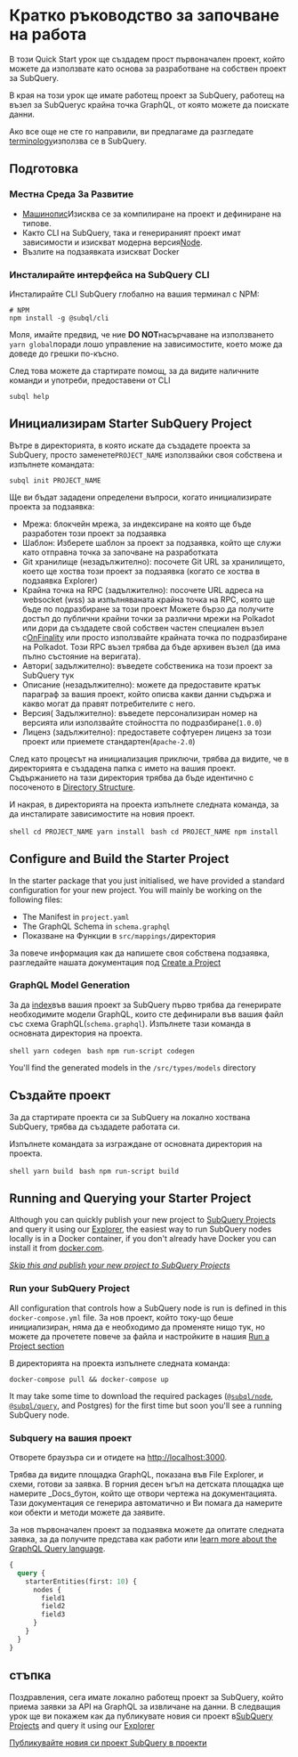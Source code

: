 # Кратко ръководство за започване на работа

В този Quick Start  урок ще създадем прост първоначален проект, който можете да използвате като основа за разработване на собствен проект за SubQuery.

В края на този урок ще имате работещ проект за SubQuery, работещ на възел за SubQueryс крайна точка GraphQL, от която можете да поискате данни.

Ако все още не сте го направили, ви предлагаме да разгледате  [terminology](../#terminology)използва се в SubQuery.

## Подготовка

### Местна Среда За Развитие

- [Машинопис](https://www.typescriptlang.org/)Изисква се за компилиране на проект и дефиниране на типове.
- Както CLI на  SubQuery, така и генерираният проект имат зависимости и изискват модерна версия[Node](https://nodejs.org/en/).
- Възлите на подзаявката изискват Docker

### Инсталирайте интерфейса на SubQuery CLI

Инсталирайте CLI SubQuery глобално на вашия терминал с NPM:

```shell
# NPM
npm install -g @subql/cli
```

Моля, имайте предвид, че ние **DO NOT**насърчаване на използването `yarn global`поради лошо управление на зависимостите, което може да доведе до грешки по-късно.

След това можете да стартирате помощ, за да видите наличните команди и употреби, предоставени от CLI

```shell
subql help
```

## Инициализирам Starter SubQuery Project

Вътре в директорията, в която искате да създадете проекта за SubQuery, просто заменете`PROJECT_NAME` използвайки своя собствена и изпълнете командата:

```shell
subql init PROJECT_NAME
```

Ще ви бъдат зададени определени въпроси, когато инициализирате проекта за подзаявка:

- Мрежа: блокчейн мрежа, за индексиране на която ще бъде разработен този проект за подзаявка
- Шаблон: Изберете шаблон за проект за подзаявка, който ще служи като отправна точка за започване на разработката
- Git хранилище (незадължително): посочете Git URL за хранилището, което ще хоства този проект за подзаявка (когато се хоства в подзаявка Explorer)
- Крайна точка на RPC (задължително): посочете URL адреса на websocket (wss) за изпълняваната крайна точка на RPC, която ще бъде по подразбиране за този проект Можете бързо да получите достъп до публични крайни точки за различни мрежи на Polkadot или дори да създадете свой собствен частен специален възел с[OnFinality](https://app.onfinality.io)  или просто използвайте крайната точка по подразбиране на Polkadot. Този RPC възел трябва да бъде архивен възел (да има пълно състояние на веригата).
- Автори( задължително): въведете собственика на този проект за SubQuery тук
- Описание (незадължително): можете да предоставите кратък параграф за вашия проект, който описва какви данни съдържа и какво могат да правят потребителите с него.
- Версия( Задължително): въведете персонализиран номер на версията или използвайте стойността по подразбиране(`1.0.0`)
- Лиценз (задължително): предоставете софтуерен лиценз за този проект или приемете стандартен(`Apache-2.0`)

След като процесът на инициализация приключи, трябва да видите, че в директорията е създадена папка с името на вашия проект. Съдържанието на тази директория трябва да бъде идентично с посоченото в [Directory Structure](../create/introduction.md#directory-structure).

И накрая, в директорията на проекта изпълнете следната команда, за да инсталирате зависимостите на новия проект.

<CodeGroup> <CodeGroupItem title="YARN" active> ```shell cd PROJECT_NAME yarn install ``` </CodeGroupItem>
<CodeGroupItem title="NPM"> ```bash cd PROJECT_NAME npm install ``` </CodeGroupItem> </CodeGroup>

## Configure and Build the Starter Project

In the starter package that you just initialised, we have provided a standard configuration for your new project. You will mainly be working on the following files:

- The Manifest in `project.yaml`
- The GraphQL Schema in `schema.graphql`
- Показване на Функции в `src/mappings/`директория

За повече информация как да напишете своя собствена подзаявка, разгледайте нашата документация под [Create a Project](../create/introduction.md)

### GraphQL Model Generation

За да [index](../run/run.md)във вашия проект за SubQuery първо трябва да генерирате необходимите модели GraphQL, които сте дефинирали във вашия файл със схема GraphQL(`schema.graphql`). Изпълнете тази команда в основната директория на проекта.

<CodeGroup> <CodeGroupItem title="YARN" active> ```shell yarn codegen ``` </CodeGroupItem> <CodeGroupItem title="NPM"> ```bash npm run-script codegen ``` </CodeGroupItem> </CodeGroup>

You'll find the generated models in the `/src/types/models` directory

## Създайте проект

За да стартирате проекта си за SubQuery на локално хоствана SubQuery, трябва да създадете работата си.

Изпълнете командата за изграждане от основната директория на проекта.

<CodeGroup> <CodeGroupItem title="YARN" active> ```shell yarn build ``` </CodeGroupItem>
<CodeGroupItem title="NPM"> ```bash npm run-script build ``` </CodeGroupItem> </CodeGroup>

## Running and Querying your Starter Project

Although you can quickly publish your new project to [SubQuery Projects](https://project.subquery.network) and query it using our [Explorer](https://explorer.subquery.network), the easiest way to run SubQuery nodes locally is in a Docker container, if you don't already have Docker you can install it from [docker.com](https://docs.docker.com/get-docker/).

[_Skip this and publish your new project to SubQuery Projects_](../publish/publish.md)

### Run your SubQuery Project

All configuration that controls how a SubQuery node is run is defined in this `docker-compose.yml` file. За нов проект, който току-що беше инициализиран, няма да е необходимо да променяте нищо тук, но можете да прочетете повече за файла и настройките в нашия [Run a Project section](../run/run.md)

В директорията на проекта изпълнете следната команда:

```shell
docker-compose pull && docker-compose up
```

It may take some time to download the required packages ([`@subql/node`](https://www.npmjs.com/package/@subql/node), [`@subql/query`](https://www.npmjs.com/package/@subql/query), and Postgres) for the first time but soon you'll see a running SubQuery node.

### Subquery на вашия проект

Отворете браузъра си и отидете на [http://localhost:3000](http://localhost:3000).

Трябва да видите площадка GraphQL, показана във File Explorer, и схеми, готови за заявка. В горния десен ъгъл на детската площадка ще намерите _Docs_бутон, който ще отвори чертежа на документацията. Тази документация се генерира автоматично и Ви помага да намерите кои обекти и методи можете да заявите.

За нов първоначален проект за подзаявка можете да опитате следната заявка, за да получите представа как работи или [learn more about the GraphQL Query language](../query/graphql.md).

```graphql
{
  query {
    starterEntities(first: 10) {
      nodes {
        field1
        field2
        field3
      }
    }
  }
}
```

## стъпка

Поздравления, сега имате локално работещ проект за SubQuery, който приема заявки за API на GraphQL за извличане на данни. В следващия урок ще ви покажем как да публикувате новия си проект в[SubQuery Projects](https://project.subquery.network) and query it using our [Explorer](https://explorer.subquery.network)

[Публикувайте новия си проект SubQuery в проекти](../publish/publish.md)
